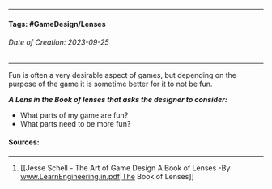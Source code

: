 __________________________________________________________________________
#### **Tags:** #GameDesign/Lenses  
###### *Date of Creation: 2023-09-25*
__________________________________________________________________________

Fun is often a very desirable aspect of games, but depending on the purpose of the game it is sometime better for it to not be fun.

***A Lens in the Book of lenses that asks the designer to consider:***
- What parts of my game are fun?
- What parts need to be more fun?
#### Sources:
__________________________________________________________________________
1. [[Jesse Schell - The Art of Game Design A Book of Lenses -By www.LearnEngineering.in.pdf|The Book of Lenses]]